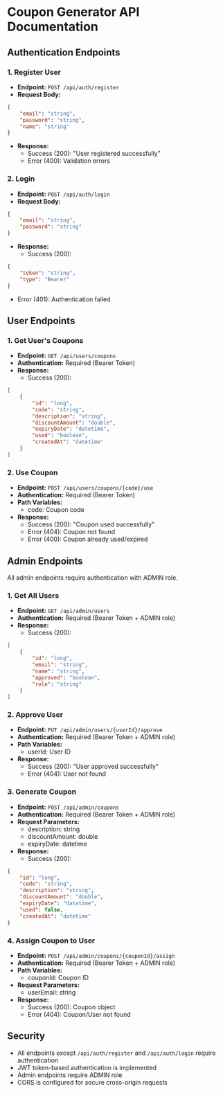# Coupon Generator API Documentation

## Authentication Endpoints

### 1. Register User
- **Endpoint:** `POST /api/auth/register`
- **Request Body:**
```json
{
    "email": "string",
    "password": "string",
    "name": "string"
}
```
- **Response:**
  - Success (200): "User registered successfully"
  - Error (400): Validation errors

### 2. Login
- **Endpoint:** `POST /api/auth/login`
- **Request Body:**
```json
{
    "email": "string",
    "password": "string"
}
```
- **Response:**
  - Success (200):
```json
{
    "token": "string",
    "type": "Bearer"
}
```
  - Error (401): Authentication failed

## User Endpoints

### 1. Get User's Coupons
- **Endpoint:** `GET /api/users/coupons`
- **Authentication:** Required (Bearer Token)
- **Response:**
  - Success (200):
```json
[
    {
        "id": "long",
        "code": "string",
        "description": "string",
        "discountAmount": "double",
        "expiryDate": "datetime",
        "used": "boolean",
        "createdAt": "datetime"
    }
]
```

### 2. Use Coupon
- **Endpoint:** `POST /api/users/coupons/{code}/use`
- **Authentication:** Required (Bearer Token)
- **Path Variables:**
  - code: Coupon code
- **Response:**
  - Success (200): "Coupon used successfully"
  - Error (404): Coupon not found
  - Error (400): Coupon already used/expired

## Admin Endpoints
All admin endpoints require authentication with ADMIN role.

### 1. Get All Users
- **Endpoint:** `GET /api/admin/users`
- **Authentication:** Required (Bearer Token + ADMIN role)
- **Response:**
  - Success (200):
```json
[
    {
        "id": "long",
        "email": "string",
        "name": "string",
        "approved": "boolean",
        "role": "string"
    }
]
```

### 2. Approve User
- **Endpoint:** `PUT /api/admin/users/{userId}/approve`
- **Authentication:** Required (Bearer Token + ADMIN role)
- **Path Variables:**
  - userId: User ID
- **Response:**
  - Success (200): "User approved successfully"
  - Error (404): User not found

### 3. Generate Coupon
- **Endpoint:** `POST /api/admin/coupons`
- **Authentication:** Required (Bearer Token + ADMIN role)
- **Request Parameters:**
  - description: string
  - discountAmount: double
  - expiryDate: datetime
- **Response:**
  - Success (200):
```json
{
    "id": "long",
    "code": "string",
    "description": "string",
    "discountAmount": "double",
    "expiryDate": "datetime",
    "used": false,
    "createdAt": "datetime"
}
```

### 4. Assign Coupon to User
- **Endpoint:** `POST /api/admin/coupons/{couponId}/assign`
- **Authentication:** Required (Bearer Token + ADMIN role)
- **Path Variables:**
  - couponId: Coupon ID
- **Request Parameters:**
  - userEmail: string
- **Response:**
  - Success (200): Coupon object
  - Error (404): Coupon/User not found

## Security
- All endpoints except `/api/auth/register` and `/api/auth/login` require authentication
- JWT token-based authentication is implemented
- Admin endpoints require ADMIN role
- CORS is configured for secure cross-origin requests

